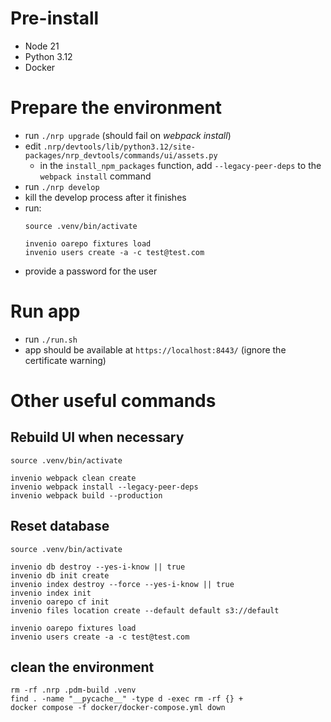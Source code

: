 # Pre-install

- Node 21
- Python 3.12
- Docker


# Prepare the environment

- run `./nrp upgrade` (should fail on *webpack install*)
- edit `.nrp/devtools/lib/python3.12/site-packages/nrp_devtools/commands/ui/assets.py`
  - in the `install_npm_packages` function, add `--legacy-peer-deps` to the `webpack install` command
- run `./nrp develop`
- kill the develop process after it finishes
- run:
  ```
  source .venv/bin/activate

  invenio oarepo fixtures load
  invenio users create -a -c test@test.com
  ```
- provide a password for the user


# Run app

- run `./run.sh`
- app should be available at `https://localhost:8443/` (ignore the certificate warning)


# Other useful commands

## Rebuild UI when necessary

```
source .venv/bin/activate

invenio webpack clean create
invenio webpack install --legacy-peer-deps
invenio webpack build --production
```

## Reset database

```
source .venv/bin/activate

invenio db destroy --yes-i-know || true
invenio db init create
invenio index destroy --force --yes-i-know || true
invenio index init
invenio oarepo cf init
invenio files location create --default default s3://default

invenio oarepo fixtures load
invenio users create -a -c test@test.com
```

## clean the environment

```
rm -rf .nrp .pdm-build .venv
find . -name "__pycache__" -type d -exec rm -rf {} +
docker compose -f docker/docker-compose.yml down
```
